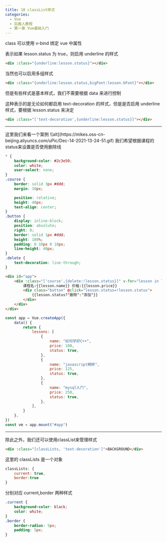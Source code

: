 ```yaml
---
title: 10 classList样式
categories:
  - Vue
  - 后盾人教程
  - 第一章 Vue基础入门
---
```


class 可以使用 v-bind 绑定 vue 中属性

表示如果 lesson.status 为 true，则启用 underline 的样式

```html
<div :class="{underline:lesson.status}"></div>
```

当然也可以启用多组样式

```html
<div :class="{underline:lesson.status,bigFont:lesson.bFont}"></div>
```

但是有些样式是基本样式，我们不需要根据 data 来进行控制

这种表示的是无论如何都启用 text-decoration 的样式，但是是否启用 underline 样式，要根据 lesson.status 来决定

```html
<div :class="['text-decoration',{underline:lesson.status}]"></div>
```

<hr/>
这里我们来看一个案例
![alt](https://mikes.oss-cn-beijing.aliyuncs.com/uPic/Dec-14-2021-13-24-51.gif)
我们希望根据课程的status来设置是否使用删除线

```css
* {
	background-color: #2c3e50;
	color: white;
	user-select: none;
}
.course {
	border: solid 3px #ddd;
	margin: 10px;

	position: relative;
	height: 40px;
	text-align: center;
}
.button {
	display: inline-block;
	position: absolute;
	right: 0;
	border: solid 1px #ddd;
	height: 100%;
	padding: 0 10px 0 10px;
	line-height: 40px;
}
.delete {
	text-decoration: line-through;
}
```

```html
<div id="app">
	<div :class="['course',{delete:!lesson.status}]" v-for="lesson in lessons">
		课程名:{{lesson.name}} 价格:{{lesson.price}}
		<div class="button" @click="lesson.status=!lesson.status">
			{{lesson.status?"删除":"添加"}}
		</div>
	</div>
</div>
```

```javascript
const app = Vue.createApp({
	data() {
		return {
			lessons: [
				{
					name: "如何学好C++",
					price: 100,
					status: true,
				},
				{
					name: "javascript精粹",
					price: 125,
					status: true,
				},
				{
					name: "mysql入门",
					price: 250,
					status: true,
				},
			],
		}
	},
})
const vm = app.mount("#app")
```

<hr/>
除此之外，我们还可以使用classList来管理样式

```html
<div :class="[classLists, 'text-decoration']">BACKGROUND</div>
```

这里的 classLists 是一个对象

```javascript
classLists: {
	current: true,
    border:true
}
```

分别对应 current,border 两种样式

```css
.current {
	background-color: black;
	color: white;
}
.border {
	border-radius: 5px;
	padding: 5px;
}
```

